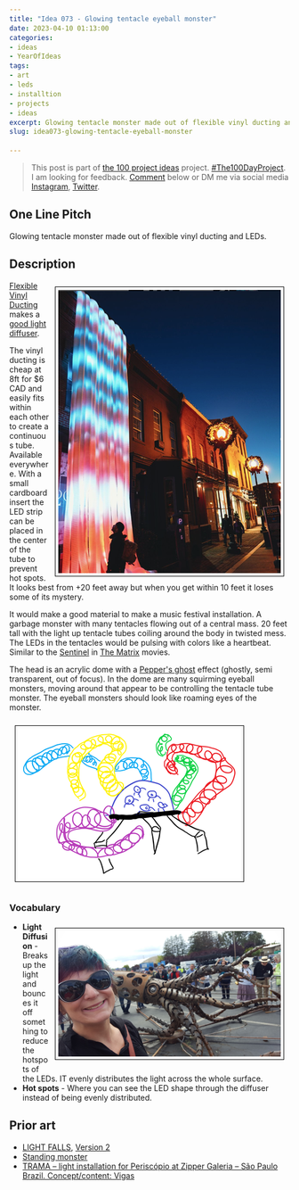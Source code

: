 ```yaml
---
title: "Idea 073 - Glowing tentacle eyeball monster"
date: 2023-04-10 01:13:00
categories:
- ideas
- YearOfIdeas
tags:
- art
- leds
- installtion
- projects
- ideas
excerpt: Glowing tentacle monster made out of flexible vinyl ducting and LEDs
slug: idea073-glowing-tentacle-eyeball-monster

---
```


> This post is part of [the 100 project ideas](/projects/2023-100-ideas/) project. [#The100DayProject](https://www.the100dayproject.org/). I am looking for feedback. <a href='#utterances-comments'>Comment</a> below or DM me via social media <a href="https://instagram.com/funvill" rel="nofollow noopener noreferrer"><i class="fab fa-fw fa-instagram" aria-hidden="true"></i><span class="label">Instagram</span></a>, <a href="https://twitter.com/funvill" rel="nofollow noopener noreferrer"><i class="fab fa-fw fa-twitter" aria-hidden="true"></i><span class="label">Twitter</span></a>.

## One Line Pitch

Glowing tentacle monster made out of flexible vinyl ducting and LEDs.

## Description

<img src='\public\uploads\2023\light-falls.png' alt='light-falls' style="float: right; margin: 10px; max-width: 400px; border: 1px solid black; padding: 5px">[Flexible Vinyl Ducting](https://www.homedepot.ca/product/dundas-jafine-flexible-vinyl-ducting-3-inch-x-8-foot/1000142209) makes a [good light diffuser](https://www.youtube.com/watch?v=Y2tWdKKYAak&feature=youtu.be).

The vinyl ducting is cheap at 8ft for $6 CAD and easily fits within each other to create a continuous tube. Available everywhere. With a small cardboard insert the LED strip can be placed in the center of the tube to prevent hot spots. It looks best from +20 feet away but when you get within 10 feet it loses some of its mystery.

It would make a good material to make a music festival installation. A garbage monster with many tentacles flowing out of a central mass. 20 feet tall with the light up tentacle tubes coiling around the body in twisted mess. The LEDs in the tentacles would be pulsing with colors like a heartbeat. Similar to the [Sentinel](https://matrix.fandom.com/wiki/Sentinel) in [The Matrix](https://en.wikipedia.org/wiki/The_Matrix_(franchise)) movies.

The head is an acrylic dome with a [Pepper's ghost](https://en.wikipedia.org/wiki/Pepper%27s_ghost) effect (ghostly, semi transparent, out of focus). In the dome are many squirming eyeball monsters, moving around that appear to be controlling the tentacle tube monster. The eyeball monsters should look like roaming eyes of the monster.

<img src='\public\uploads\2023\eyeball-tentacle-monster-drawing.png' alt='eyeball-tentacle-monster-drawing' style="align: center; margin: 10px; border: 1px solid black; padding: 5px">

### Vocabulary

<img src='\public\uploads\2023\lori-squid-makerfaire.jpg' alt='lori-squid-makerfaire' style="float: right; margin: 10px; max-width: 400px; border: 1px solid black; padding: 5px">

- **Light Diffusion** - Breaks up the light and bounces it off something to reduce the hotspots of the LEDs. IT evenly distributes the light across the whole surface.
- **Hot spots** - Where you can see the LED shape through the diffuser instead of being evenly distributed.

## Prior art

- [LIGHT FALLS](https://www.instagram.com/p/ClZC_2yu8HM/), [Version 2](https://www.instagram.com/p/ChAfq0fuqxM/)
- [Standing monster](https://www.instagram.com/p/CqYnamVuh6_/) 
- [TRAMA – light installation for Periscópio at Zipper Galeria – São Paulo Brazil. Concept/content: Vigas](https://vigasartbr.wordpress.com/portfolio/trama-light-sculture/)
